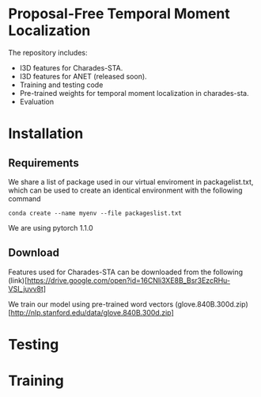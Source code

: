 # Proposal-Free Temporal Moment Localization

The repository includes:
* I3D features for Charades-STA.
* I3D features for ANET (released soon).
* Training and testing code
* Pre-trained weights for temporal moment localization in charades-sta.
* Evaluation

# Installation
## Requirements
We share a list of package used in our virtual enviroment in packagelist.txt, which can be used to create an identical environment with the following command

```
conda create --name myenv --file packageslist.txt
```

We are using pytorch 1.1.0 

## Download
Features used for Charades-STA can be downloaded from the following (link)[https://drive.google.com/open?id=16CNli3XE8B_Bsr3EzcRHu-VSI_juvv8t]

We train our model using pre-trained word vectors (glove.840B.300d.zip)[http://nlp.stanford.edu/data/glove.840B.300d.zip]
# Testing

# Training